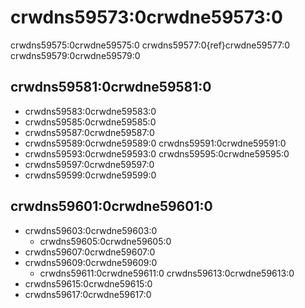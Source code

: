 # crwdns59573:0crwdne59573:0

crwdns59575:0crwdne59575:0 crwdns59577:0{ref}crwdne59577:0 crwdns59579:0crwdne59579:0

<a name="Writing_tests"></a>

## crwdns59581:0crwdne59581:0

- crwdns59583:0crwdne59583:0
- crwdns59585:0crwdne59585:0
- crwdns59587:0crwdne59587:0
- crwdns59589:0crwdne59589:0 crwdns59591:0crwdne59591:0
- crwdns59593:0crwdne59593:0 crwdns59595:0crwdne59595:0
- crwdns59597:0crwdne59597:0
- crwdns59599:0crwdne59599:0

<a name="Good_practice_checks"></a>

## crwdns59601:0crwdne59601:0

- crwdns59603:0crwdne59603:0
  - crwdns59605:0crwdne59605:0
- crwdns59607:0crwdne59607:0
- crwdns59609:0crwdne59609:0
  - crwdns59611:0crwdne59611:0 crwdns59613:0crwdne59613:0
- crwdns59615:0crwdne59615:0
- crwdns59617:0crwdne59617:0
